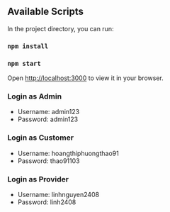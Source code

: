 ## Available Scripts

In the project directory, you can run:

### `npm install`

### `npm start`

Open [http://localhost:3000](http://localhost:3000) to view it in your browser.

### Login as Admin
- Username: admin123
- Password: admin123

### Login as Customer
- Username: hoangthiphuongthao91
- Password: thao91103

### Login as Provider
- Username: linhnguyen2408
- Password: linh2408
